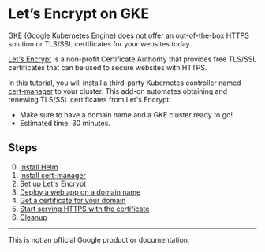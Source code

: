 # Let’s Encrypt on GKE

[GKE] (Google Kubernetes Engine) does not offer an out-of-the-box HTTPS solution
or TLS/SSL certificates for your websites today.

[Let's Encrypt][le] is a non-profit Certificate Authority that provides free
TLS/SSL certificates that can be used to secure websites with HTTPS.

In this tutorial, you will install a third-party Kubernetes controller named
[cert-manager] to your cluster. This add-on automates obtaining and renewing
TLS/SSL certificates from Let's Encrypt.

- Make sure to have a domain name and a GKE cluster ready to go!
- Estimated time: 30 minutes.

## Steps

0. [Install Helm](10-install-helm.md)
0. [Install cert-manager](20-install-cert-manager.md)
0. [Set up Let's Encrypt](30-setup-letsencrypt.md)
0. [Deploy a web app on a domain name](40-deploy-an-app.md)
0. [Get a certificate for your domain](50-get-a-certificate.md)
0. [Start serving HTTPS with the certificate](60-start-serving-https.md)
0. [Cleanup](99-cleanup.md)

-----

This is not an official Google product or documentation.


[GKE]: https://cloud.google.com/kubernetes-engine
[le]: https://letsencrypt.org/
[cert-manager]: https://github.com/jetstack/cert-manager/
[Ingress]: https://cloud.google.com/kubernetes-engine/docs/tutorials/http-balancer
